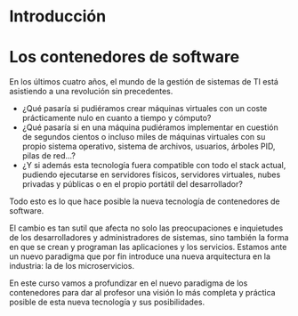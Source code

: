 # Introducción

# Los contenedores de software

En los últimos cuatro años, el mundo de la gestión de sistemas de TI está asistiendo a una revolución sin precedentes.
- ¿Qué pasaría si pudiéramos crear máquinas virtuales con un coste prácticamente nulo en cuanto a tiempo y cómputo?
- ¿Qué pasaría si en una máquina pudiéramos implementar en cuestión de segundos cientos o incluso miles de máquinas virtuales con su propio sistema operativo, sistema de archivos, usuarios, árboles PID, pilas de red...?
- ¿Y si además esta tecnología fuera compatible con todo el stack actual, pudiendo ejecutarse en servidores físicos, servidores virtuales, nubes privadas y públicas o en el propio portátil del desarrollador?

Todo esto es lo que hace posible la nueva tecnología de contenedores de software.

El cambio es tan sutil que afecta no solo las preocupaciones e inquietudes de los desarrolladores y administradores de sistemas, sino también la forma en que se crean y programan las aplicaciones y los servicios. Estamos ante un nuevo paradigma que por fin introduce una nueva arquitectura en la industria: la de los microservicios.

En este curso vamos a profundizar en el nuevo paradigma de los contenedores para dar al profesor una visión lo más completa y práctica posible de esta nueva tecnología y sus posibilidades.

